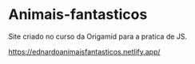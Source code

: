 # Animais-fantasticos
 Site criado no curso da Origamid para a pratica de JS.

https://ednardoanimaisfantasticos.netlify.app/
